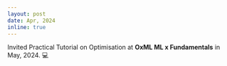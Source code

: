 ```yaml
---
layout: post
date: Apr, 2024
inline: true
---
```


Invited Practical Tutorial on Optimisation at **OxML ML x Fundamentals** in May, 2024. :computer:
